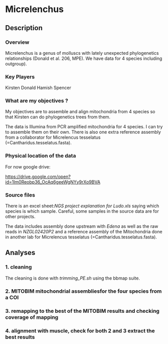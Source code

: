 # Micrelenchus

## Description

### Overview

Micrelenchus is a genus of molluscs with lately unexpected phylogenetics relationships (Donald et al. 206, MPE). We have data for 4 species including outgroup).


### Key Players

Kirsten Donald 
Hamish Spencer

### What are my objectives ?

My objectives are to assemble and align mitochondria from 4 species so that Kirsten can do phylogenetics trees from them. 

The data is Illumina from PCR amplified mitochondria for 4 species. I can try to assemble them on their own. There is also one extra reference assembly from a collaborator for Micrelencus tesselatus (=Cantharidus.tesselatus.fasta).
 
### Physical location of the data

For now google drive:

https://drive.google.com/open?id=1lm0Reobp36_OcAq6geeWgNYy9rXo9BVA


### Source files
There is an excel sheet:*NGS project explanation for Ludo.xls* saying which species is which sample. Careful, some samples in the source data are for other projects.
  
The data  includes assembly done upstream with *Edena* as well as the raw reads in *NZGL02420P2* and a reference assembly 
of  the Mitochondria done in another lab for Micrelencus tesselatus (=Cantharidus.tesselatus.fasta).
  

## Analyses

### 1. cleaning

The cleaning is done with *trimming_PE.sh* using the bbmap suite.


### 2. MITOBIM mitochondrial assembliesfor the four species from a COI
### 3. remapping to the best of the MITOBIM results and checking coverage of mapping
### 4. alignment with muscle, check for both 2 and 3 extract the best results



